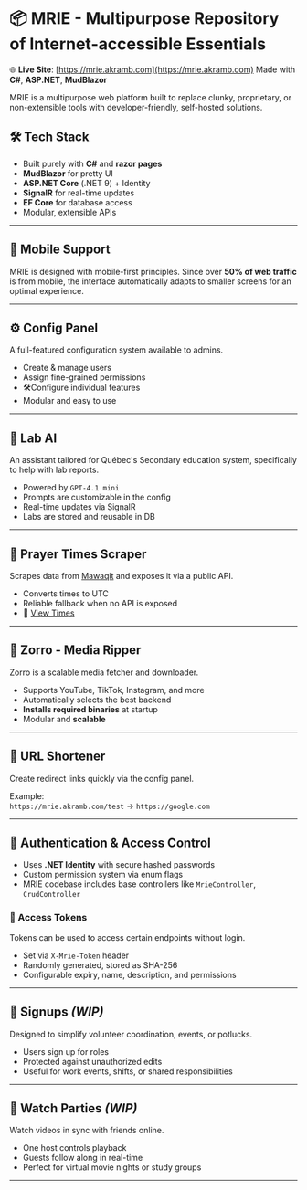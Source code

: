# 📦 MRIE - Multipurpose Repository of Internet-accessible Essentials

🌐 **Live Site**: [https://mrie.akramb.com](https://mrie.akramb.com)
Made with **C#**, **ASP.NET**, **MudBlazor**

MRIE is a multipurpose web platform built to replace clunky, proprietary, or non-extensible tools with developer-friendly, self-hosted solutions.

## 🛠️ Tech Stack

- Built purely with **C#** and **razor pages**
- **MudBlazor** for pretty UI
- **ASP.NET Core** (.NET 9) + Identity
- **SignalR** for real-time updates  
- **EF Core** for database access
- Modular, extensible APIs


---

## 📱 Mobile Support
MRIE is designed with mobile-first principles. Since over **50% of web traffic** is from mobile, the interface automatically adapts to smaller screens for an optimal experience.

---

## ⚙️ Config Panel
A full-featured configuration system available to admins.

- Create & manage users  
- Assign fine-grained permissions  
- 🛠Configure individual features  
- Modular and easy to use

---

## 🤖 Lab AI
An assistant tailored for Québec's Secondary education system, specifically to help with lab reports.

- Powered by `GPT-4.1 mini`  
- Prompts are customizable in the config  
- Real-time updates via SignalR  
- Labs are stored and reusable in DB

---

## 🕋 Prayer Times Scraper
Scrapes data from [Mawaqit](https://mawaqit.net) and exposes it via a public API.

- Converts times to UTC  
- Reliable fallback when no API is exposed  
- 🔗 [View Times](https://mrie.akramb.com/prayertimes/default)

---

## 🎥 Zorro - Media Ripper
Zorro is a scalable media fetcher and downloader.

- Supports YouTube, TikTok, Instagram, and more  
- Automatically selects the best backend  
- **Installs required binaries** at startup  
- Modular and **scalable**

---

## 🔗 URL Shortener
Create redirect links quickly via the config panel.

Example:  
`https://mrie.akramb.com/test` → `https://google.com`

---

## 🔐 Authentication & Access Control

- Uses **.NET Identity** with secure hashed passwords  
- Custom permission system via enum flags  
- MRIE codebase includes base controllers like `MrieController`, `CrudController`

### 🔑 Access Tokens
Tokens can be used to access certain endpoints without login.

- Set via `X-Mrie-Token` header
- Randomly generated, stored as SHA-256
- Configurable expiry, name, description, and permissions

---

## 📝 Signups *(WIP)*
Designed to simplify volunteer coordination, events, or potlucks.

- Users sign up for roles  
- Protected against unauthorized edits  
- Useful for work events, shifts, or shared responsibilities

---

## 🎉 Watch Parties *(WIP)*
Watch videos in sync with friends online.

- One host controls playback  
- Guests follow along in real-time  
- Perfect for virtual movie nights or study groups

---
